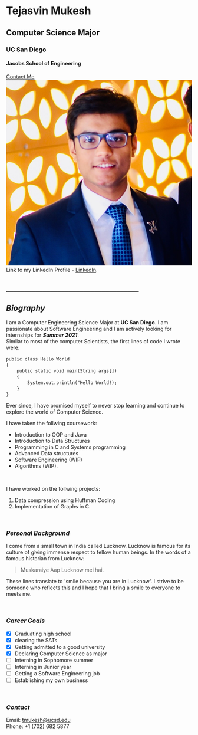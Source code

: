# Tejasvin Mukesh
## Computer Science Major
### UC San Diego
#### Jacobs School of Engineering

[Contact Me](#contact)  
![Profile picture](Tejasvin.jpeg)  
Link to my LinkedIn Profile - [LinkedIn](https://www.linkedin.com/in/tejasvin28/).

## ____________________________________

## *Biography*

I am a Computer ~~Engineering~~ Science Major at **UC San Diego**. I am passionate about Software Engineering and I am actively looking for internships for ***Summer 2021***.  
Similar to most of the computer Scientists, the first lines of code I wrote were:
```
public class Hello World
{
    public static void main(String args[])
    {
        System.out.println("Hello World!);
    }
}
```
Ever since, I have promised myself to never stop learning and continue to explore the world of Computer Science.  

I have taken the follwing coursework:  
- Introduction to OOP and Java
- Introduction to Data Structures
- Programming in C and Systems programming
- Advanced Data structures
- Software Engineering (WIP)
- Algorithms (WIP).

<p>&nbsp;</p> 

I have worked on the follwing projects:
1. Data compression using Huffman Coding
2. Implementation of Graphs in C.
<p>&nbsp;</p> 

### *Personal Background*
I come from a small town in India called Lucknow. Lucknow is famous for its culture of giving immense respect to fellow human beings. In the words of a famous historian from Lucknow:      
> Muskaraiye Aap Lucknow mei hai.

These lines translate to 'smile because you are in Lucknow'. I strive to be someone who reflects this and I hope that I bring a smile to everyone to meets me.
<p>&nbsp;</p> 

### *Career Goals*
- [x] Graduating high school
- [x] clearing the SATs
- [x] Getting admitted to a good university
- [x] Declaring Computer Science as major
- [ ] Interning in Sophomore summer
- [ ] Interning in Junior year
- [ ] Getting a Software Engineering job
- [ ] Establishing my own business
<p>&nbsp;</p> 


### *Contact*
Email: tmukesh@ucsd.edu  
Phone: +1 (702) 682 5877




